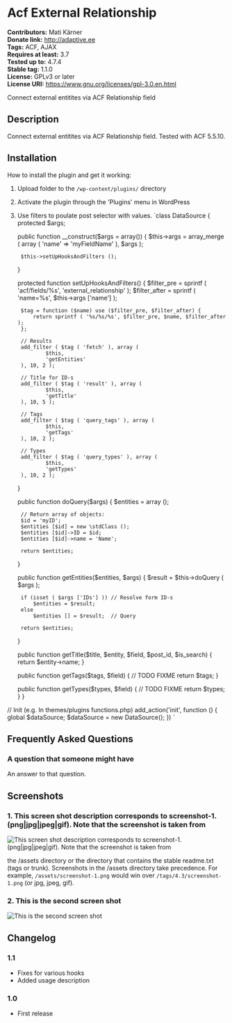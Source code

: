 # Acf External Relationship #
**Contributors:** Mati Kärner  
**Donate link:** http://adaptive.ee  
**Tags:** ACF, AJAX  
**Requires at least:** 3.7  
**Tested up to:** 4.7.4  
**Stable tag:** 1.1.0  
**License:** GPLv3 or later  
**License URI:** https://www.gnu.org/licenses/gpl-3.0.en.html  

Connect external entitites via ACF Relationship field

## Description ##

Connect external entitites via ACF Relationship field. Tested with ACF 5.5.10.

## Installation ##

How to install the plugin and get it working:

1. Upload folder to the `/wp-content/plugins/` directory
2. Activate the plugin through the 'Plugins' menu in WordPress
3. Use filters to poulate post selector with values. 
`class DataSource {
	protected $args;
	
	public function __construct($args = array()) {
		$this->args = array_merge ( array (
				'name' => 'myFieldName' 
		), $args );
		
		$this->setUpHooksAndFilters ();
	}
	
	protected function setUpHooksAndFilters() {
		$filter_pre = sprintf ( 'acf/fields/%s', 'external_relationship' );
		$filter_after = sprintf ( 'name=%s', $this->args ['name'] );
	
		$tag = function ($name) use ($filter_pre, $filter_after) {
			return sprintf ( '%s/%s/%s', $filter_pre, $name, $filter_after );
		};

		// Results
		add_filter ( $tag ( 'fetch' ), array (
				$this,
				'getEntities'
		), 10, 2 );
	
		// Title for ID-s
		add_filter ( $tag ( 'result' ), array (
				$this,
				'getTitle'
		), 10, 5 );
	
		// Tags
		add_filter ( $tag ( 'query_tags' ), array (
				$this,
				'getTags'
		), 10, 2 );
	
		// Types
		add_filter ( $tag ( 'query_types' ), array (
				$this,
				'getTypes'
		), 10, 2 );
	}

    public function doQuery($args) {
		$entities = array ();

        // Return array of objects:
        $id = 'myID';
        $entities [$id] = new \stdClass ();
		$entities [$id]->ID = $id;
		$entities [$id]->name = 'Name';

        return $entities;
    }

    public function getEntities($entities, $args) {
		$result = $this->doQuery ( $args );
		
		if (isset ( $args ['IDs'] )) // Resolve form ID-s
			$entities = $result;
		else
			$entities [] = $result;  // Query
		
		return $entities;
	}
	
	public function getTitle($title, $entity, $field, $post_id, $is_search) {
		return $entity->name;
	}
	
	public function getTags($tags, $field) {
		// TODO FIXME
		return $tags;
	}
	
	public function getTypes($types, $field) {
		// TODO FIXME
		return $types;
	}
}

// Init (e.g. In themes/plugins functions.php)
add_action('init', function () {
    global $dataSource;
    $dataSource = new DataSource();
})
`

## Frequently Asked Questions ##

### A question that someone might have ###

An answer to that question.

## Screenshots ##

### 1. This screen shot description corresponds to screenshot-1.(png|jpg|jpeg|gif). Note that the screenshot is taken from ###
![This screen shot description corresponds to screenshot-1.(png|jpg|jpeg|gif). Note that the screenshot is taken from](http://ps.w.org/acf-external-relationship/assets/screenshot-1.png)

the /assets directory or the directory that contains the stable readme.txt (tags or trunk). Screenshots in the /assets
directory take precedence. For example, `/assets/screenshot-1.png` would win over `/tags/4.3/screenshot-1.png`
(or jpg, jpeg, gif).
### 2. This is the second screen shot ###
![This is the second screen shot](http://ps.w.org/acf-external-relationship/assets/screenshot-2.png)


## Changelog ##

### 1.1 ###
* Fixes for various hooks
* Added usage description

### 1.0 ###
* First release
